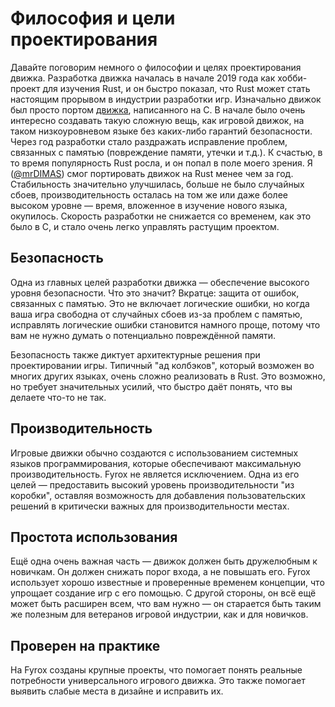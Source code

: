 # Философия и цели проектирования

Давайте поговорим немного о философии и целях проектирования движка. Разработка движка началась в начале 2019 года как хобби-проект для изучения Rust, и он быстро показал, что Rust может стать настоящим прорывом в индустрии разработки игр. Изначально движок был просто портом [движка](https://github.com/mrDIMAS/DmitrysEngine), написанного на C. В начале было очень интересно создавать такую сложную вещь, как игровой движок, на таком низкоуровневом языке без каких-либо гарантий безопасности. Через год разработки стало раздражать исправление проблем, связанных с памятью (повреждение памяти, утечки и т.д.). К счастью, в то время популярность Rust росла, и он попал в поле моего зрения. Я ([@mrDIMAS](https://github.com/mrDIMAS)) смог портировать движок на Rust менее чем за год. Стабильность значительно улучшилась, больше не было случайных сбоев, производительность осталась на том же или даже более высоком уровне — время, вложенное в изучение нового языка, окупилось. Скорость разработки не снижается со временем, как это было в C, и стало очень легко управлять растущим проектом.

## Безопасность

Одна из главных целей разработки движка — обеспечение высокого уровня безопасности. Что это значит? Вкратце: защита от ошибок, связанных с памятью. Это не включает логические ошибки, но когда ваша игра свободна от случайных сбоев из-за проблем с памятью, исправлять логические ошибки становится намного проще, потому что вам не нужно думать о потенциально повреждённой памяти.

Безопасность также диктует архитектурные решения при проектировании игры. Типичный "ад колбэков", который возможен во многих других языках, очень сложно реализовать в Rust. Это возможно, но требует значительных усилий, что быстро даёт понять, что вы делаете что-то не так.

## Производительность

Игровые движки обычно создаются с использованием системных языков программирования, которые обеспечивают максимальную производительность. Fyrox не является исключением. Одна из его целей — предоставить высокий уровень производительности "из коробки", оставляя возможность для добавления пользовательских решений в критически важных для производительности местах.

## Простота использования

Ещё одна очень важная часть — движок должен быть дружелюбным к новичкам. Он должен снижать порог входа, а не повышать его. Fyrox использует хорошо известные и проверенные временем концепции, что упрощает создание игр с его помощью. С другой стороны, он всё ещё может быть расширен всем, что вам нужно — он старается быть таким же полезным для ветеранов игровой индустрии, как и для новичков.

## Проверен на практике

На Fyrox созданы крупные проекты, что помогает понять реальные потребности универсального игрового движка. Это также помогает выявить слабые места в дизайне и исправить их.
